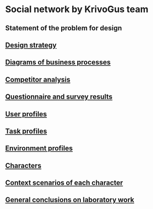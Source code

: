 # Social network by KrivoGus team

## Statement of the problem for design

## [Design strategy](http://example.com)

## [Diagrams of business processes](http://example.com)

## [Competitor analysis](http://example.com)

## [Questionnaire and survey results](http://example.com)

## [User profiles](http://example.com)

## [Task profiles](http://example.com)

## [Environment profiles](http://example.com)

## [Characters](http://example.com)

## [Context scenarios of each character](http://example.com)

## [General conclusions on laboratory work](http://example.com)
